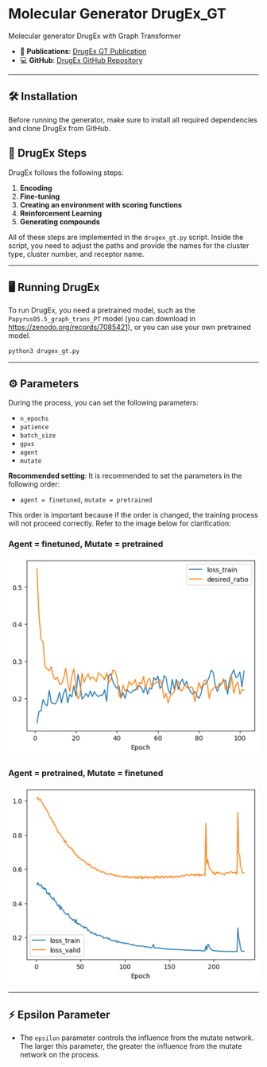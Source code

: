 # Molecular Generator DrugEx_GT

Molecular generator DrugEx with Graph Transformer

- 📄 **Publications**: [DrugEx GT Publication](https://jcheminf.biomedcentral.com/articles/10.1186/s13321-023-00694-z)
- 💻 **GitHub**: [DrugEx GitHub Repository](https://github.com/CDDLeiden/DrugEx)

---

## 🛠️ Installation

Before running the generator, make sure to install all required dependencies and clone DrugEx from GitHub.

## 🔄 DrugEx Steps

DrugEx follows the following steps:

1. **Encoding** 
2. **Fine-tuning**
3. **Creating an environment with scoring functions**
4. **Reinforcement Learning**
5. **Generating compounds**

All of these steps are implemented in the `drugex_gt.py` script. Inside the script, you need to adjust the paths and provide the names for the cluster type, cluster number, and receptor name.

---

## 🖥️ Running DrugEx

To run DrugEx, you need a pretrained model, such as the `Papyrus05.5_graph_trans_PT` model (you can download in https://zenodo.org/records/7085421), or you can use your own pretrained model.

```bash
python3 drugex_gt.py
```
---
## ⚙️ Parameters

During the process, you can set the following parameters:

- `n_epochs`
- `patience`
- `batch_size`
- `gpus`
- `agent`
- `mutate`

**Recommended setting**: It is recommended to set the parameters in the following order:
- `agent = finetuned`, `mutate = pretrained`

This order is important because if the order is changed, the training process will not proceed correctly. Refer to the image below for clarification:

### Agent = finetuned, Mutate = pretrained

![Agent = finetuned, Mutate = pretrained](agent_finetuned-mutate_pretrained.png)

### Agent = pretrained, Mutate = finetuned

![Agent = pretrained, Mutate = finetuned](agent_pretrained-mutate_finetuned.png)

---

## ⚡ Epsilon Parameter

- The `epsilon` parameter controls the influence from the mutate network. The larger this parameter, the greater the influence from the mutate network on the process.
